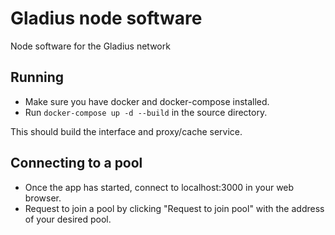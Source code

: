# Gladius node software
Node software for the Gladius network

## Running
- Make sure you have docker and docker-compose installed.
- Run `docker-compose up -d --build` in the source directory.

This should build the interface and proxy/cache service.

## Connecting to a pool
- Once the app has started, connect to localhost:3000 in your web browser. 
- Request to join a pool by clicking "Request to join pool" with the address of your desired pool.
